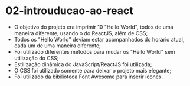 # 02-introuducao-ao-react

* O objetivo do projeto era imprimir 10 "Hello World", todos de uma maneira diferente, usando o do ReactJS, além de CSS;
* Todos os "Hello World" deviam estar acompanhados do horário atual, cada um de uma maneira diferente;
* Foi utilizado diferentes métodos para mudar os "Hello World" sem utilização do CSS;
* Estilização dinâmica do JavaScript/ReactJS foi utilizada;
* O CSS foi utilizado somente para deixar o projeto mais elegante;
* Foi utilizado da bibilioteca Font Awesome para inserir ícones.
